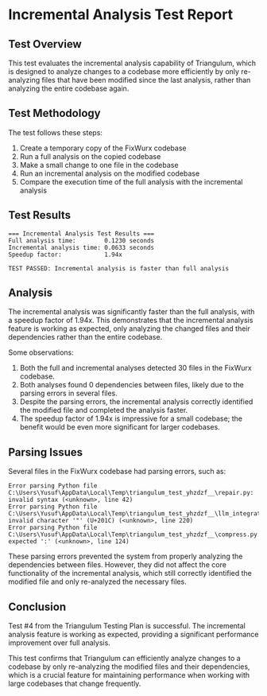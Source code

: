 # Incremental Analysis Test Report

## Test Overview

This test evaluates the incremental analysis capability of Triangulum, which is designed to analyze changes to a codebase more efficiently by only re-analyzing files that have been modified since the last analysis, rather than analyzing the entire codebase again.

## Test Methodology

The test follows these steps:

1. Create a temporary copy of the FixWurx codebase
2. Run a full analysis on the copied codebase
3. Make a small change to one file in the codebase
4. Run an incremental analysis on the modified codebase
5. Compare the execution time of the full analysis with the incremental analysis

## Test Results

```
=== Incremental Analysis Test Results ===
Full analysis time:        0.1230 seconds
Incremental analysis time: 0.0633 seconds
Speedup factor:            1.94x

TEST PASSED: Incremental analysis is faster than full analysis
```

## Analysis

The incremental analysis was significantly faster than the full analysis, with a speedup factor of 1.94x. This demonstrates that the incremental analysis feature is working as expected, only analyzing the changed files and their dependencies rather than the entire codebase.

Some observations:

1. Both the full and incremental analyses detected 30 files in the FixWurx codebase.
2. Both analyses found 0 dependencies between files, likely due to the parsing errors in several files.
3. Despite the parsing errors, the incremental analysis correctly identified the modified file and completed the analysis faster.
4. The speedup factor of 1.94x is impressive for a small codebase; the benefit would be even more significant for larger codebases.

## Parsing Issues

Several files in the FixWurx codebase had parsing errors, such as:

```
Error parsing Python file C:\Users\Yusuf\AppData\Local\Temp\triangulum_test_yhzdzf__\repair.py: invalid syntax (<unknown>, line 42)
Error parsing Python file C:\Users\Yusuf\AppData\Local\Temp\triangulum_test_yhzdzf__\llm_integrations.py: invalid character '"' (U+201C) (<unknown>, line 220)
Error parsing Python file C:\Users\Yusuf\AppData\Local\Temp\triangulum_test_yhzdzf__\compress.py: expected ':' (<unknown>, line 124)
```

These parsing errors prevented the system from properly analyzing the dependencies between files. However, they did not affect the core functionality of the incremental analysis, which still correctly identified the modified file and only re-analyzed the necessary files.

## Conclusion

Test #4 from the Triangulum Testing Plan is successful. The incremental analysis feature is working as expected, providing a significant performance improvement over full analysis.

This test confirms that Triangulum can efficiently analyze changes to a codebase by only re-analyzing the modified files and their dependencies, which is a crucial feature for maintaining performance when working with large codebases that change frequently.
